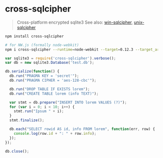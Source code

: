 # cross-sqlcipher

> Cross-platform encrypted sqlite3
> See also: [win-sqlcipher](https://github.com/fritx/win-sqlcipher), [unix-sqlcipher](https://github.com/fritx/unix-sqlcipher)

```sh
npm install cross-sqlcipher

# for NW.js (formally node-webkit)
npm i cross-sqlcipher --runtime=node-webkit --target=0.12.3 --target_arch=x64
```

```js
var sqlite3 = require('cross-sqlcipher').verbose();
var db = new sqlite3.Database('test.db');

db.serialize(function() {
  db.run("PRAGMA KEY = 'secret'");
  db.run("PRAGMA CIPHER = 'aes-128-cbc'");

  db.run("DROP TABLE IF EXISTS lorem");
  db.run("CREATE TABLE lorem (info TEXT)");

  var stmt = db.prepare("INSERT INTO lorem VALUES (?)");
  for (var i = 0; i < 10; i++) {
    stmt.run("Ipsum " + i);
  }
  stmt.finalize();

  db.each("SELECT rowid AS id, info FROM lorem", function(err, row) {
    console.log(row.id + ": " + row.info);
  });
});

db.close();
```
